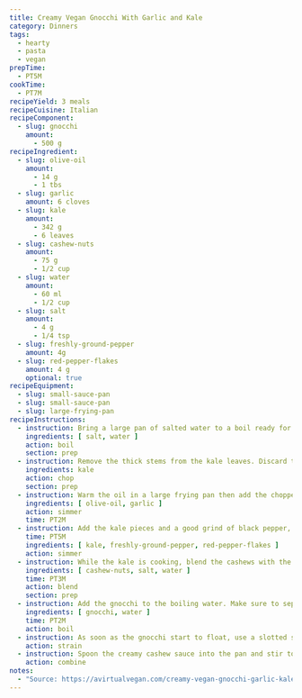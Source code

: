 ```yaml
---
title: Creamy Vegan Gnocchi With Garlic and Kale
category: Dinners
tags: 
  - hearty
  - pasta
  - vegan
prepTime:
  - PT5M
cookTime:
  - PT7M
recipeYield: 3 meals
recipeCuisine: Italian
recipeComponent:
  - slug: gnocchi
    amount:
      - 500 g
recipeIngredient:
  - slug: olive-oil
    amount:
      - 14 g
      - 1 tbs
  - slug: garlic
    amount: 6 cloves
  - slug: kale
    amount:
      - 342 g
      - 6 leaves
  - slug: cashew-nuts
    amount:
      - 75 g
      - 1/2 cup
  - slug: water
    amount:
      - 60 ml
      - 1/2 cup
  - slug: salt
    amount:
      - 4 g
      - 1/4 tsp
  - slug: freshly-ground-pepper
    amount: 4g
  - slug: red-pepper-flakes
    amount: 4 g
    optional: true
recipeEquipment:
  - slug: small-sauce-pan
  - slug: small-sauce-pan
  - slug: large-frying-pan
recipeInstructions:
  - instruction: Bring a large pan of salted water to a boil ready for cooking the gnocchi
    ingredients: [ salt, water ]
    action: boil
    section: prep
  - instruction: Remove the thick stems from the kale leaves. Discard the stems and chop the leafy parts into bite sized pieces.
    ingredients: kale
    action: chop
    section: prep
  - instruction: Warm the oil in a large frying pan then add the chopped garlic and cook over a medium heat, moving constantly.
    ingredients: [ olive-oil, garlic ]
    action: simmer
    time: PT2M
  - instruction: Add the kale pieces and a good grind of black pepper, then continue to sauté, stirring frequently. If you want a little bit of heat add a sprinkle of chili flakes at this stage.
    time: PT5M
    ingredients: [ kale, freshly-ground-pepper, red-pepper-flakes ]
    action: simmer
  - instruction: While the kale is cooking, blend the cashews with the ¼ teaspoon salt and water until completely smooth. 
    ingredients: [ cashew-nuts, salt, water ]
    time: PT3M
    action: blend
    section: prep
  - instruction: Add the gnocchi to the boiling water. Make sure to separate each piece of gnocchi before adding it to the water. Often they get a little clumped together in the pack. Have a slotted spoon ready to fish them out when done.
    ingredients: [ gnocchi, water ]
    time: PT2M
    action: boil
  - instruction: As soon as the gnocchi start to float, use a slotted spoon to remove them (do not discard the water) and add the gnocchi into the pan with the kale and garlic. 
    action: strain
  - instruction: Spoon the creamy cashew sauce into the pan and stir to combine everything. Add a little of the water the gnocchi was cooking in to thin it out a little as needed and add more seasoning if desired. 
    action: combine
notes:
  - "Source: https://avirtualvegan.com/creamy-vegan-gnocchi-garlic-kale/"
---
```

